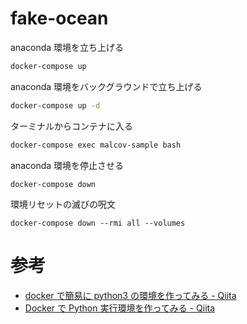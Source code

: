 # fake-ocean

anaconda 環境を立ち上げる

```bash
docker-compose up
```

anaconda 環境をバックグラウンドで立ち上げる

```bash
docker-compose up -d
```

ターミナルからコンテナに入る

```bash
docker-compose exec malcov-sample bash
```

anaconda 環境を停止させる

```
docker-compose down
```

環境リセットの滅びの呪文

```
docker-compose down --rmi all --volumes
```

# 参考

- [docker で簡易に python3 の環境を作ってみる - Qiita](https://qiita.com/reflet/items/4b3f91661a54ec70a7dc)
- [Docker で Python 実行環境を作ってみる - Qiita](https://qiita.com/jhorikawa_err/items/fb9c03c0982c29c5b6d5)
